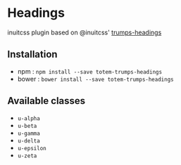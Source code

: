 # Headings

inuitcss plugin based on @inuitcss' [trumps-headings](https://github.com/inuitcss/trumps.headings)

## Installation

- npm : `npm install --save totem-trumps-headings`
- bower : `bower install --save totem-trumps-headings`

## Available classes

- `u-alpha`
- `u-beta`
- `u-gamma`
- `u-delta`
- `u-epsilon` 
- `u-zeta`
